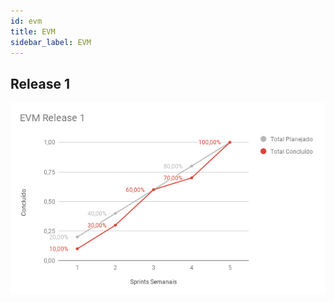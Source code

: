 ```yaml
---
id: evm
title: EVM
sidebar_label: EVM
---
```


## Release 1

![EVM Primeira Relese](assets/evm/evm1.png)
